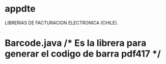 # appdte
LIBRERIAS DE FACTURACION ELECTRONICA (CHILE).
# Barcode.java /* Es la librera para generar el codigo de barra pdf417 */
